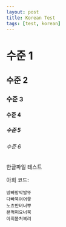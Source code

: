 ```yaml
---
layout: post
title: Korean Test
tags: [test, korean]
---
```


# 수준 1

## 수준 2

### 수준 3

#### 수준 4

##### 수준 5

###### 수준 6

한글파일 테스트

아희 코드:

```aheui
방빠망박발뚜
다빠북여어뭏
노쵸뱐텨너뿌
본벅떠요너북
아희볻처복려
```
